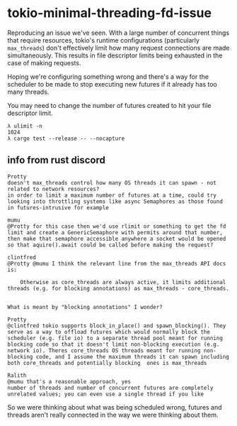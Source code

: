 # tokio-minimal-threading-fd-issue

Reproducing an issue we've seen. With a large number of concurrent things that require resources, tokio's runtime configurations (particularly `max_threads`) don't effectively limit how many request connections are made simultaneously. This results in file descriptor limits being exhausted in the case of making requests.

Hoping we're configuring something wrong and there's a way for the scheduler to be made to stop executing new futures if it already has too many threads.

You may need to change the number of futures created to hit your file descriptor limit.

```
λ ulimit -n
1024
λ cargo test --release -- --nocapture
```

## info from rust discord
```
Protty
doesn't max_threads control how many OS threads it can spawn - not related to network resources?
in order to limit a maximum number of futures at a time, could try looking into throttling systems like async Semaphores as those found in futures-intrusive for example

mumu
@Protty for this case then we'd use rlimit or something to get the fd limit and create a GenericSemaphore with permits around that number, then make that semaphore accessible anywhere a socket would be opened so that aquire().await could be called before making the request?

clintfred
@Protty @mumu I think the relevant line from the max_threads API docs is:

    Otherwise as core_threads are always active, it limits additional threads (e.g. for blocking annotations) as max_threads - core_threads.


What is meant by "blocking annotations" I wonder?

Protty
@clintfred tokio supports block_in_place() and spawn_blocking(). They serve as a way to offload futures which would normally block the scheduler (e.g. file io) to a separate thread pool meant for running blocking code so that it doesn't limit non-blocking execution (e.g. network io). Theres core_threads OS threads meant for running non-blocking code, and I assume the maximum threads it can spawn including both core_threads and potentially blocking  ones is max_threads

Ralith
@mumu that's a reasonable approach, yes
number of threads and number of concurrent futures are completely unrelated values; you can even use a single thread if you like
```

So we were thinking about what was being scheduled wrong, futures and threads aren't really connected in the way we were thinking about them.
